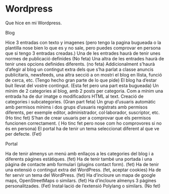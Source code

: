 # Wordpress

Que hice en mi Wordpress.

Blog


Hice 3 entradas con texto y imagenes (pero tengo la pagina bugueada o la plantilla nose bien lo que es y no sale, pero puedes comprovar en persona que si tengo 3 entradas creadas.)
Una de les entrades haurà de tenir unes normes de publicació definides (No feta)
Una altra de les entrades haurà de tenir unes opcions definides diferents. (no feta)
Addicionalment s’haurà d’afegir al blog un contingut extra dels que s’ha parlat a classe anuncis publicitaris, newsfeeds, una altra secció a on mostri el blog en llista, funció de cerca, etc. (Tengo hecho gran parte de lo que pide) 
El blog ha d’estar buit llevat del vostre contingut. (Esta fet pero una part esta bugueada)
Un mínim de 2 categories al blog, amb 2 posts per categoria. Com a mínim una entrada ha de dur imatge o modificadors HTML al text. Creació de categories i subcategories. (Gran part feta)
Un grup d’usuaris automàtic amb permisos mínims i dos grups d’usuaris registrats amb permisos diferents, per exemple editor, administrador, col·laborador, suscriptor, etc. (Ho tinc fet)
S’han de crear usuaris per a comprovar que els permisos funcionen correctament. ( Ho tinc fet pero nose com ho comprovores si no és en persona)
El portal ha de tenir un tema seleccionat diferent al que ve per defecte. (Fet)


Portal

Ha de tenir almenys un menú amb enllaços a les categories del blog i a diferents pàgines estàtiques. (fet)
Ha de tenir també una portada i una pàgina de contacte amb formulari (plugins contact form). (fet)
Ha de tenir una extensió o contingut extra del WordPress. (fet, aceptar cookies)
Ha de fer servir un tema del WordPress. (fet)
Ha d’incloure un mapa de google maps, OpenStreetMaps o similars. (fet)
Ha d’incloure almenys 3 pàgines personalitzades. (Fet)
Instal·lació de l’extensió Polylang o similars. (No fet)
